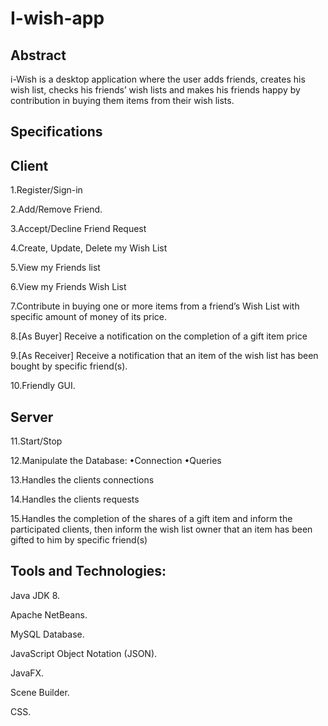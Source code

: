 # I-wish-app
## Abstract

i-Wish is a desktop application where the user adds friends, creates his wish list, checks his friends’ wish lists and makes his friends happy by contribution in buying them items from their wish lists.

## Specifications
## Client
1.Register/Sign-in

2.Add/Remove Friend.

3.Accept/Decline Friend Request

4.Create, Update, Delete my Wish List

5.View my Friends list

6.View my Friends Wish List

7.Contribute in buying one or more items from a friend’s Wish List with specific amount of money of its price.

8.[As Buyer] Receive a notification on the completion of a gift item price

9.[As Receiver] Receive a notification that an item of the wish list has been bought by specific friend(s).

10.Friendly GUI.

## Server

11.Start/Stop

12.Manipulate the Database: •Connection •Queries

13.Handles the clients connections

14.Handles the clients requests

15.Handles the completion of the shares of a gift item and inform the participated clients, then inform the wish list owner that an item has been gifted to him by specific friend(s)

## Tools and Technologies:

Java JDK 8.

Apache NetBeans.

MySQL Database.

JavaScript Object Notation (JSON).

JavaFX.

Scene Builder.

CSS.
